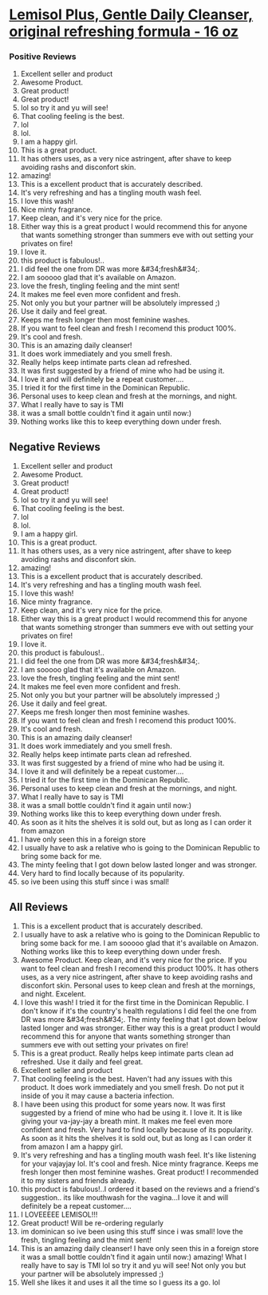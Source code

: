# [Lemisol Plus, Gentle Daily Cleanser, original refreshing formula - 16 oz](https://products.checkmycream.com/products/Lemisol-Plus-Gentle-Daily-Cleanser-original-refreshing-formula-16-oz.html)

### Positive Reviews

<ol>
      <li>Excellent seller and product</li>
      <li>Awesome Product.</li>
      <li>Great product!</li>
      <li>Great product!</li>
      <li>lol so try it and yu will see!</li>
      <li>That cooling feeling is the best.</li>
      <li>lol</li>
      <li>lol.</li>
      <li>I am a happy girl.</li>
      <li>This is a great product.</li>
      <li>It has others uses, as a very nice astringent, after shave to keep avoiding rashs and disconfort skin.</li>
      <li>amazing!</li>
      <li>This is a excellent product that is accurately described.</li>
      <li>It&#x27;s very refreshing and has a tingling mouth wash feel.</li>
      <li>I love this wash!</li>
      <li>Nice minty fragrance.  </li>
      <li>Keep clean, and it&#x27;s very nice for the price.</li>
      <li>Either way this is a great product I would recommend this for anyone that wants something stronger than summers eve with out setting your privates on fire!</li>
      <li>I love it.</li>
      <li>this product is fabulous!..</li>
      <li>I did feel the one from DR was more &amp;#34;fresh&amp;#34;.</li>
      <li>I am sooooo glad that it&#x27;s available on Amazon.  </li>
      <li>love the fresh, tingling feeling and the mint sent!</li>
      <li>It makes me feel even more confident and fresh.</li>
      <li>Not only you but your partner will be absolutely impressed ;)</li>
      <li>Use it daily and feel great.</li>
      <li>Keeps me fresh longer then most feminine washes.  </li>
      <li>If you want to feel clean and fresh I recomend this product 100%.</li>
      <li>It&#x27;s cool and fresh.</li>
      <li>This is an amazing daily cleanser!</li>
      <li>It does work immediately and you smell fresh.</li>
      <li>Really helps keep intimate parts clean ad refreshed.</li>
      <li>It was first suggested by a friend of mine who had be using it.</li>
      <li>I love it and will definitely be a repeat customer....</li>
      <li>I tried it for the first time in the Dominican Republic.</li>
      <li>Personal uses to keep clean and fresh at the mornings, and night.</li>
      <li>What I really have to say is TMI</li>
      <li>it was a small bottle couldn&#x27;t find it again until now:)</li>
      <li>Nothing works like this to keep everything down under fresh.</li>
</ol>


<h2>Negative Reviews</h2>
<ol>
<li> Excellent seller and product</li>
<li> Awesome Product.</li>
<li> Great product!</li>
<li> Great product!</li>
<li> lol so try it and yu will see!</li>
<li> That cooling feeling is the best.</li>
<li> lol</li>
<li> lol.</li>
<li> I am a happy girl.</li>
<li> This is a great product.</li>
<li> It has others uses, as a very nice astringent, after shave to keep avoiding rashs and disconfort skin.</li>
<li> amazing!</li>
<li> This is a excellent product that is accurately described.</li>
<li> It&#x27;s very refreshing and has a tingling mouth wash feel.</li>
<li> I love this wash!</li>
<li> Nice minty fragrance.  </li>
<li> Keep clean, and it&#x27;s very nice for the price.</li>
<li> Either way this is a great product I would recommend this for anyone that wants something stronger than summers eve with out setting your privates on fire!</li>
<li> I love it.</li>
<li> this product is fabulous!..</li>
<li> I did feel the one from DR was more &amp;#34;fresh&amp;#34;.</li>
<li> I am sooooo glad that it&#x27;s available on Amazon.  </li>
<li> love the fresh, tingling feeling and the mint sent!</li>
<li> It makes me feel even more confident and fresh.</li>
<li> Not only you but your partner will be absolutely impressed ;)</li>
<li> Use it daily and feel great.</li>
<li> Keeps me fresh longer then most feminine washes.  </li>
<li> If you want to feel clean and fresh I recomend this product 100%.</li>
<li> It&#x27;s cool and fresh.</li>
<li> This is an amazing daily cleanser!</li>
<li> It does work immediately and you smell fresh.</li>
<li> Really helps keep intimate parts clean ad refreshed.</li>
<li> It was first suggested by a friend of mine who had be using it.</li>
<li> I love it and will definitely be a repeat customer....</li>
<li> I tried it for the first time in the Dominican Republic.</li>
<li> Personal uses to keep clean and fresh at the mornings, and night.</li>
<li> What I really have to say is TMI</li>
<li> it was a small bottle couldn&#x27;t find it again until now:)</li>
<li> Nothing works like this to keep everything down under fresh.</li>
<li> As soon as it hits the shelves it is sold out, but as long as I can order it from amazon</li>
<li> I have only seen this in a foreign store</li>
<li> I usually have to ask a relative who is going to the Dominican Republic to bring some back for me.</li>
<li> The minty feeling that I got down below lasted longer and was stronger.</li>
<li> Very hard to find locally because of its popularity.  </li>
<li> so ive been using this stuff since i was small!</li>
</ol>

<h2>All Reviews</h2>

<ol>
    <li> This is a excellent product that is accurately described.</li>
    <li> I usually have to ask a relative who is going to the Dominican Republic to bring some back for me. I am sooooo glad that it&#x27;s available on Amazon.  Nothing works like this to keep everything down under fresh.</li>
    <li> Awesome Product. Keep clean, and it&#x27;s very nice for the price. If you want to feel clean and fresh I recomend this product 100%. It has others uses, as a very nice astringent, after shave to keep avoiding rashs and disconfort skin. Personal uses to keep clean and fresh at the mornings, and night. Excelent.</li>
    <li> I love this wash! I tried it for the first time in the Dominican Republic. I don&#x27;t know if it&#x27;s the country&#x27;s health regulations I did feel the one from DR was more &amp;#34;fresh&amp;#34;. The minty feeling that I got down below lasted longer and was stronger. Either way this is a great product I would recommend this for anyone that wants something stronger than summers eve with out setting your privates on fire!</li>
    <li> This is a great product. Really helps keep intimate parts clean ad refreshed. Use it daily and feel great.</li>
    <li> Excellent seller and product</li>
    <li> That cooling feeling is the best. Haven&#x27;t had any issues with this product. It does work immediately and you smell fresh. Do not put it inside of you it may cause a bacteria infection.</li>
    <li> I have been using this product for some years now. It was first suggested by a friend of mine who had be using it. I love it. It is like giving your va-jay-jay a breath mint.  It makes me feel even more confident and fresh. Very hard to find locally because of its popularity.  As soon as it hits the shelves it is sold out, but as long as I can order it from amazon I am a happy girl.</li>
    <li> It&#x27;s very refreshing and has a tingling mouth wash feel. It&#x27;s like listening for your vajayjay lol. It&#x27;s cool and fresh. Nice minty fragrance.  Keeps me fresh longer then most feminine washes.  Great product! I recommended it to my sisters and friends already.</li>
    <li> this product is fabulous!..I ordered it based on the reviews and a friend&#x27;s suggestion.. its like mouthwash for the vagina...I love it and will definitely be a repeat customer....</li>
    <li> I LOVEEEEE LEMISOL!!!</li>
    <li> Great product! Will be re-ordering regularly</li>
    <li> im dominican so ive been using this stuff since i was small! love the fresh, tingling feeling and the mint sent!</li>
    <li> This is an amazing daily cleanser! I have only seen this in a foreign store it was a small bottle couldn&#x27;t find it again until now:) amazing! What I really have to say is TMI lol so try it and yu will see! Not only you but your partner will be absolutely impressed ;)</li>
    <li> Well she likes it and uses it all the time so I guess its a go. lol</li>
</ol>




